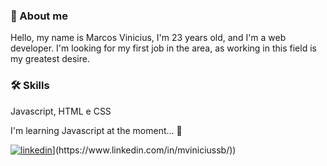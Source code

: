 ### 🚀 About me

Hello, my name is Marcos Vinicius, I'm 23 years old, and I'm a web developer. I'm looking for my first job in the area, as working in this field is my greatest desire.

### 🛠 Skills
Javascript, HTML e CSS


I'm learning Javascript at the moment... 🧠

[![linkedin](https://img.shields.io/badge/linkedin-0A66C2?style=for-the-badge&logo=linkedin&logoColor=white)]([[https://www.linkedin.com/](https://www.linkedin.com/in/mviniciussb/))](https://www.linkedin.com/in/mviniciussb/))
